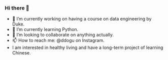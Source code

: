 ### Hi there 👋

- 🔭 I’m currently working on having a course on data engineering by Duke.
- 🌱 I’m currently learning Python.
- 👯 I’m looking to collaborate on anything actually.
- 📫 How to reach me: @ddogu on Instagram.
- I am interested in healthy living and have a long-term project of learning Chinese.
<!--
**ddogu/ddogu** is a ✨ _special_ ✨ repository because its `README.md` (this file) appears on your GitHub profile.

Here are some ideas to get you started:

- 🔭 I’m currently working on ...
- 🌱 I’m currently learning ...
- 👯 I’m looking to collaborate on ...
- 🤔 I’m looking for help with ...
- 💬 Ask me about ...
- 📫 How to reach me: ...
- 😄 Pronouns: ...
- ⚡ Fun fact: ...
-->
